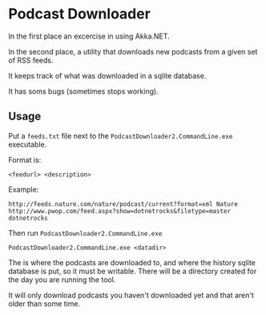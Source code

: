 # Podcast Downloader

In the first place an excercise in using Akka.NET.

In the second place, a utility that downloads new podcasts from a given set of RSS feeds.

It keeps track of what was downloaded in a sqlite database.

It has soms bugs (sometimes stops working).

## Usage

Put a ```feeds.txt``` file next to the ```PodcastDownloader2.CommandLine.exe``` executable.

Format is:

```
<feedurl> <description>
```

Example:

```
http://feeds.nature.com/nature/podcast/current?format=xml Nature 
http://www.pwop.com/feed.aspx?show=dotnetrocks&filetype=master dotnetrocks
```

Then run ```PodcastDownloader2.CommandLine.exe```

```
PodcastDownloader2.CommandLine.exe <datadir>
```

The <datadir> is where the podcasts are downloaded to, and where the history sqlite database is put, so it must be writable. There will be a directory created for the day you are running the tool.

It will only download podcasts you haven't downloaded yet and that aren't older than some time.
